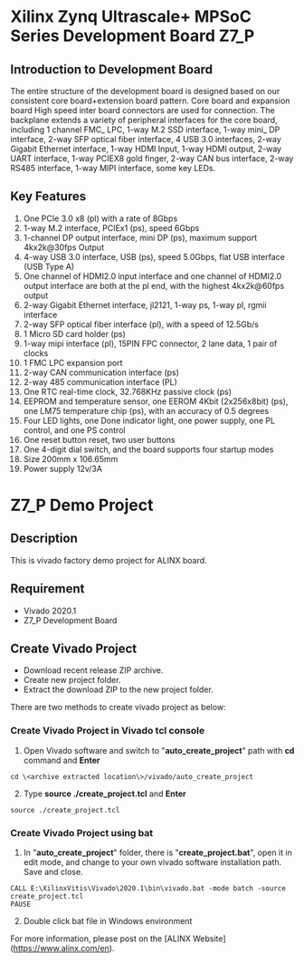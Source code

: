 # Xilinx Zynq Ultrascale+ MPSoC Series Development Board Z7_P
## Introduction to Development Board
The entire structure of the development board is designed based on our consistent core board+extension board pattern. Core board and expansion board
High speed inter board connectors are used for connection. The backplane extends a variety of peripheral interfaces for the core board, including 1 channel FMC_ LPC, 1-way M.2 SSD interface, 1-way mini_ DP interface, 2-way SFP optical fiber interface, 4 USB 3.0 interfaces, 2-way Gigabit Ethernet interface, 1-way HDMI
Input, 1-way HDMI output, 2-way UART interface, 1-way PCIEX8 gold finger, 2-way CAN bus interface, 2-way
RS485 interface, 1-way MIPI interface, some key LEDs.
## Key Features
1. One PCIe 3.0 x8 (pl) with a rate of 8Gbps
2. 1-way M.2 interface, PCIEx1 (ps), speed 6Gbps
3. 1-channel DP output interface, mini DP (ps), maximum support 4kx2k@30fps Output
4. 4-way USB 3.0 interface, USB (ps), speed 5.0Gbps, flat USB interface (USB Type A)
5. One channel of HDMI2.0 input interface and one channel of HDMI2.0 output interface are both at the pl end, with the highest 4kx2k@60fps output
6. 2-way Gigabit Ethernet interface, jl2121, 1-way ps, 1-way pl, rgmii interface
7. 2-way SFP optical fiber interface (pl), with a speed of 12.5Gb/s
8. 1 Micro SD card holder (ps)
9. 1-way mipi interface (pl), 15PIN FPC connector, 2 lane data, 1 pair of clocks
10. 1 FMC LPC expansion port
11. 2-way CAN communication interface (ps)
12. 2-way 485 communication interface (PL)
13. One RTC real-time clock, 32.768KHz passive clock (ps)
14. EEPROM and temperature sensor, one EEROM 4Kbit (2x256x8bit) (ps), one LM75 temperature chip (ps), with an accuracy of 0.5 degrees
15. Four LED lights, one Done indicator light, one power supply, one PL control, and one PS control
16. One reset button reset, two user buttons
17. One 4-digit dial switch, and the board supports four startup modes
18. Size 200mm x 106.65mm
19. Power supply 12v/3A

# Z7_P Demo Project
## Description
This is vivado factory demo project for ALINX board.
## Requirement
* Vivado 2020.1
* Z7_P Development Board
## Create Vivado Project
* Download recent release ZIP archive.
* Create new project folder.
* Extract the download ZIP to the new project folder.

There are two methods to create vivado project as below:
### Create Vivado Project in Vivado tcl console
1. Open Vivado software and switch to "**auto_create_project**" path with **cd** command and **Enter**
```
cd \<archive extracted location\>/vivado/auto_create_project
```
2. Type **source ./create_project.tcl** and **Enter**
```
source ./create_project.tcl
```

### Create Vivado Project using bat
1. In "**auto_create_project**" folder, there is "**create_project.bat**", open it in edit mode, and change to your own vivado software installation path. Save and close.
```
CALL E:\XilinxVitis\Vivado\2020.1\bin\vivado.bat -mode batch -source create_project.tcl
PAUSE
```
2. Double click bat file in Windows environment


For more information, please post on the [ALINX Website] (https://www.alinx.com/en).
